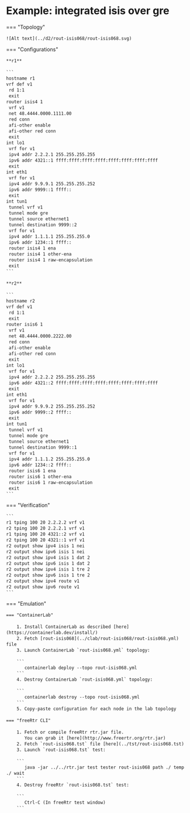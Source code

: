 # Example: integrated isis over gre

=== "Topology"

    ![Alt text](../d2/rout-isis068/rout-isis068.svg)

=== "Configurations"

    **r1**

    ```
    hostname r1
    vrf def v1
     rd 1:1
     exit
    router isis4 1
     vrf v1
     net 48.4444.0000.1111.00
     red conn
     afi-other enable
     afi-other red conn
     exit
    int lo1
     vrf for v1
     ipv4 addr 2.2.2.1 255.255.255.255
     ipv6 addr 4321::1 ffff:ffff:ffff:ffff:ffff:ffff:ffff:ffff
     exit
    int eth1
     vrf for v1
     ipv4 addr 9.9.9.1 255.255.255.252
     ipv6 addr 9999::1 ffff::
     exit
    int tun1
     tunnel vrf v1
     tunnel mode gre
     tunnel source ethernet1
     tunnel destination 9999::2
     vrf for v1
     ipv4 addr 1.1.1.1 255.255.255.0
     ipv6 addr 1234::1 ffff::
     router isis4 1 ena
     router isis4 1 other-ena
     router isis4 1 raw-encapsulation
     exit
    ```

    **r2**

    ```
    hostname r2
    vrf def v1
     rd 1:1
     exit
    router isis6 1
     vrf v1
     net 48.4444.0000.2222.00
     red conn
     afi-other enable
     afi-other red conn
     exit
    int lo1
     vrf for v1
     ipv4 addr 2.2.2.2 255.255.255.255
     ipv6 addr 4321::2 ffff:ffff:ffff:ffff:ffff:ffff:ffff:ffff
     exit
    int eth1
     vrf for v1
     ipv4 addr 9.9.9.2 255.255.255.252
     ipv6 addr 9999::2 ffff::
     exit
    int tun1
     tunnel vrf v1
     tunnel mode gre
     tunnel source ethernet1
     tunnel destination 9999::1
     vrf for v1
     ipv4 addr 1.1.1.2 255.255.255.0
     ipv6 addr 1234::2 ffff::
     router isis6 1 ena
     router isis6 1 other-ena
     router isis6 1 raw-encapsulation
     exit
    ```

=== "Verification"

    ```
    r1 tping 100 20 2.2.2.2 vrf v1
    r2 tping 100 20 2.2.2.1 vrf v1
    r1 tping 100 20 4321::2 vrf v1
    r2 tping 100 20 4321::1 vrf v1
    r2 output show ipv4 isis 1 nei
    r2 output show ipv6 isis 1 nei
    r2 output show ipv4 isis 1 dat 2
    r2 output show ipv6 isis 1 dat 2
    r2 output show ipv4 isis 1 tre 2
    r2 output show ipv6 isis 1 tre 2
    r2 output show ipv4 route v1
    r2 output show ipv6 route v1
    ```

=== "Emulation"

    === "ContainerLab"

        1. Install ContainerLab as described [here](https://containerlab.dev/install/)  
        2. Fetch [rout-isis068](../clab/rout-isis068/rout-isis068.yml) file  
        3. Launch ContainerLab `rout-isis068.yml` topology:  

        ```
           containerlab deploy --topo rout-isis068.yml  
        ```
        4. Destroy ContainerLab `rout-isis068.yml` topology:  

        ```
           containerlab destroy --topo rout-isis068.yml  
        ```
        5. Copy-paste configuration for each node in the lab topology

    === "freeRtr CLI"

        1. Fetch or compile freeRtr rtr.jar file.  
           You can grab it [here](http://www.freertr.org/rtr.jar)  
        2. Fetch `rout-isis068.tst` file [here](../tst/rout-isis068.tst)  
        3. Launch `rout-isis068.tst` test:  

        ```
           java -jar ../../rtr.jar test tester rout-isis068 path ./ temp ./ wait
        ```
        4. Destroy freeRtr `rout-isis068.tst` test:  

        ```
           Ctrl-C (In freeRtr test window)
        ```

